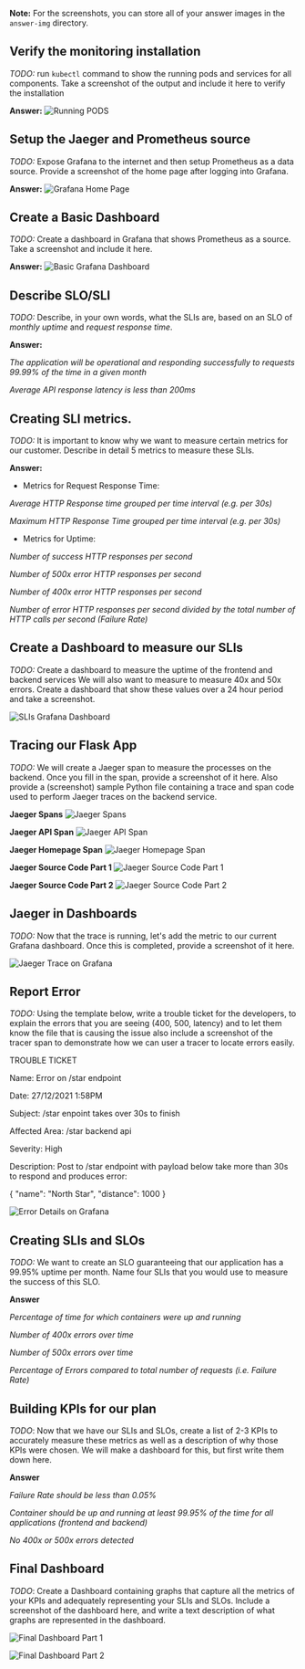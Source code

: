 **Note:** For the screenshots, you can store all of your answer images in the `answer-img` directory.

## Verify the monitoring installation
*TODO:* run `kubectl` command to show the running pods and services for all components. Take a screenshot of the output and include it here to verify the installation

**Answer:**
![Running PODS](answer-img/01-pods.png)

## Setup the Jaeger and Prometheus source
*TODO:* Expose Grafana to the internet and then setup Prometheus as a data source. Provide a screenshot of the home page after logging into Grafana.

**Answer:**
![Grafana Home Page](answer-img/02-grafana-homepage.png)

## Create a Basic Dashboard
*TODO:* Create a dashboard in Grafana that shows Prometheus as a source. Take a screenshot and include it here.

**Answer:**
![Basic Grafana Dashboard](answer-img/03-basic-grafana-dashboard.png)

## Describe SLO/SLI
*TODO:* Describe, in your own words, what the SLIs are, based on an SLO of *monthly uptime* and *request response time*.

**Answer:**

_The application will be operational and responding successfully to requests 99.99% of the time in a given month_

_Average API response latency is less than 200ms_  

## Creating SLI metrics.
*TODO:* It is important to know why we want to measure certain metrics for our customer. Describe in detail 5 metrics to measure these SLIs. 

**Answer:**

* Metrics for Request Response Time:

_Average HTTP Response time grouped per time interval (e.g. per 30s)_

_Maximum HTTP Response Time grouped per time interval (e.g. per 30s)_

* Metrics for Uptime:

_Number of success HTTP responses per second_

_Number of 500x error HTTP responses per second_

_Number of 400x error HTTP responses per second_

_Number of error HTTP responses per second divided by the total number of HTTP calls per second (Failure Rate)_  


## Create a Dashboard to measure our SLIs
*TODO:* Create a dashboard to measure the uptime of the frontend and backend services We will also want to measure to measure 40x and 50x errors. Create a dashboard that show these values over a 24 hour period and take a screenshot.

![SLIs Grafana Dashboard](answer-img/04-SLI-grafana-dashboard.png)

## Tracing our Flask App
*TODO:*  We will create a Jaeger span to measure the processes on the backend. Once you fill in the span, provide a screenshot of it here. Also provide a (screenshot) sample Python file containing a trace and span code used to perform Jaeger traces on the backend service.

**Jaeger Spans**
![Jaeger Spans](answer-img/05-jaeger-spans.png)

**Jaeger API Span**
![Jaeger API Span](answer-img/06-jaeger-api-span.png)

**Jaeger Homepage Span**
![Jaeger Homepage Span](answer-img/07-jaeger-homepage-span.png)

**Jaeger Source Code Part 1**
![Jaeger Source Code Part 1](answer-img/08-jaeger-source-code-part-1.png)

**Jaeger Source Code Part 2**
![Jaeger Source Code Part 2](answer-img/09-jaeger-source-code-part-2.png)

## Jaeger in Dashboards
*TODO:* Now that the trace is running, let's add the metric to our current Grafana dashboard. Once this is completed, provide a screenshot of it here.

![Jaeger Trace on Grafana](answer-img/10-jaeger-trace-on-grafana.png)

## Report Error
*TODO:* Using the template below, write a trouble ticket for the developers, to explain the errors that you are seeing (400, 500, latency) and to let them know the file that is causing the issue also include a screenshot of the tracer span to demonstrate how we can user a tracer to locate errors easily.

TROUBLE TICKET

Name: Error on /star endpoint

Date: 27/12/2021 1:58PM

Subject: /star enpoint takes over 30s to finish 

Affected Area: /star backend api

Severity: High

Description: Post to /star endpoint with payload below take more than 30s to respond and produces error: 

{
    "name": "North Star",
    "distance": 1000
}

![Error Details on Grafana](answer-img/11-jaeger-star-endpoint-error.png)


## Creating SLIs and SLOs
*TODO:* We want to create an SLO guaranteeing that our application has a 99.95% uptime per month. Name four SLIs that you would use to measure the success of this SLO.

**Answer**

_Percentage of time for which containers were up and running_

_Number of 400x errors over time_

_Number of 500x errors over time_

_Percentage of Errors compared to total number of requests (i.e. Failure Rate)_

## Building KPIs for our plan
*TODO*: Now that we have our SLIs and SLOs, create a list of 2-3 KPIs to accurately measure these metrics as well as a description of why those KPIs were chosen. We will make a dashboard for this, but first write them down here.

**Answer**

_Failure Rate should be less than 0.05%_

_Container should be up and running at least 99.95% of the time for all applications (frontend and backend)_

_No 400x or 500x errors detected_

## Final Dashboard
*TODO*: Create a Dashboard containing graphs that capture all the metrics of your KPIs and adequately representing your SLIs and SLOs. Include a screenshot of the dashboard here, and write a text description of what graphs are represented in the dashboard.  

![Final Dashboard Part 1](answer-img/12_final_dashboard-part-1.png)

![Final Dashboard Part 2](answer-img/12_final_dashboard-part-2.png)
